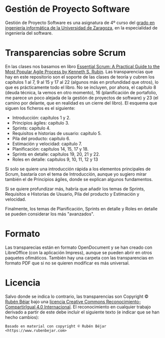 # Gestión de Proyecto Software
Gestión de Proyecto Software es una asignatura de 4º curso del [grado en ingeniería informática de la Universidad de Zaragoza](https://estudios.unizar.es/estudio/ver?id=148&anyo_academico=2020), en la especialidad de ingeniería del software.

# Transparencias sobre Scrum
En las clases nos basamos en libro [Essential Scrum: A Practical Guide to the Most Popular Agile Process by Kenneth S. Rubin](http://www.essentialscrum.com/). Las transparencias que hay en este repositorio son el soporte de las clases de teoría y cubren los capítulos 
1 al 7, 9 al 15 y 17 al 22 (algunos más en profundidad que otros), lo que es prácticamente todo el libro. No se incluyen, por ahora, el capítulo 8 (deuda técnica, la vemos en otro momento), 16 (planificación de portafolio, me parece un poco alejada de la gestión de proyectos de software) y 23 (el camino por delante, que en realidad es un cierre del libro). El esquema que siguen los ficheros es el siguiente:

- Introducción: capítulos 1 y 2.
- Principios ágiles: capítulo 3.
- Sprints: capítulo 4.
- Requisitos e historias de usuario: capítulo 5.
- Pila del producto: capítulo 6.
- Estimación y velocidad: capítulo 7.
- Planificación: capítulos 14, 15, 17 y 18.
- Sprints en detalle: capítulos 19, 20, 21 y 22.
- Roles en detalle: capítulos 9, 10, 11, 12 y 13

Si solo se quiere una introducción rápida a los elementos principales de Scrum, bastaría con el tema de Introducción, aunque yo sugiero mirar también el de Principios ágiles, donde se explican algunos fundamentos.

Si se quiere profundizar más, habría que añadir los temas de Sprints, Requisitos e Historias de Usuario, Pila del producto y Estimación y velocidad. 

Finalmente, los temas de Planificación, Sprints en detalle y Roles en detalle se pueden considerar los más "avanzados".

# Formato
Las transparecias están en formato OpenDocument y se han creado con LibreOffice (con la aplicación Impress), aunque se pueden abrir en otros paquetes ofimáticos. También hay una carpeta con las transparencias en formato PDF que si no se quieren modificar es más universal.

# Licencia
Salvo donde se indica lo contrario, las transparencias son Copyright © [Rubén Béjar](http://www.rubenbejar.com) bajo una [licencia Creative Commons Reconocimiento-CompartirIgual 4.0 Internacional](https://creativecommons.org/licenses/by-sa/4.0/deed.es_ES). El reconocimiento en cualquier trabajo derivado a partir de este debe incluir el siguiente texto (e indicar que se han hecho cambios):

`Basado en material con copyright © Rubén Béjar <https://www.rubenbejar.com>`

